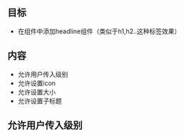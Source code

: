 ## 目标

- 在组件中添加headline组件（类似于h1,h2..这种标签效果）



##  内容

- 允许用户传入级别
- 允许设置icon
- 允许设置大小
- 允许设置子标题

## 允许用户传入级别





```javascript

```

